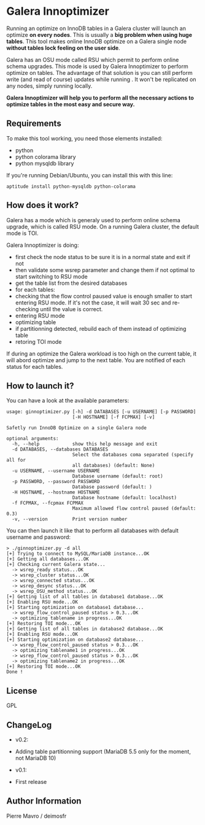 Galera Innoptimizer
===================

Running an optimize on InnoDB tables in a Galera cluster will launch an optimize **on every nodes**. This is usually a **big problem when using huge tables**. This tool makes online InnoDB optimize on a Galera single node **without tables lock feeling on the user side**.

Galera has an OSU mode called RSU which permit to perform online schema upgrades. This mode is used by Galera Innoptimizer to perform optimize on tables. The advantage of that solution is you can still perform write (and read of course) updates while running . It won't be replicated on any nodes, simply running locally.

**Galera Innoptimizer will help you to perform all the necessary actions to optimize tables in the most easy and secure way.**

Requirements
------------

To make this tool working, you need those elements installed:

* python
* python colorama library
* python mysqldb library

If you're running Debian/Ubuntu, you can install this with this line:

```
aptitude install python-mysqldb python-colorama
```

How does it work?
-----------------

Galera has a mode which is generaly used to perform online schema upgrade, which is called RSU mode.
On a running Galera cluster, the default mode is TOI.

Galera Innoptimizer is doing:

* first check the node status to be sure it is in a normal state and exit if not
* then validate some wsrep parameter and change them if not optimal to start switching to RSU mode
* get the table list from the desired databases
* for each tables:
 * checking that the flow control paused value is enough smaller to start entering RSU mode. If it's not the case, it will wait 30 sec and re-checking until the value is correct.
 * entering RSU mode
 * optimizing table
 * if partitionning detected, rebuild each of them instead of optimizing table
 * retoring TOI mode

If during an optimize the Galera workload is too high on the current table, it will abord optimize and jump to the next table. You are notified of each status for each tables.


How to launch it?
-----------------

You can have a look at the available parameters:

```
usage: ginnoptimizer.py [-h] -d DATABASES [-u USERNAME] [-p PASSWORD]
                        [-H HOSTNAME] [-f FCPMAX] [-v]

Safetly run InnoDB Optimize on a single Galera node

optional arguments:
  -h, --help            show this help message and exit
  -d DATABASES, --databases DATABASES
                        Select the databases coma separated (specify all for
                        all databases) (default: None)
  -u USERNAME, --username USERNAME
                        Database username (default: root)
  -p PASSWORD, --password PASSWORD
                        Database password (default: )
  -H HOSTNAME, --hostname HOSTNAME
                        Database hostname (default: localhost)
  -f FCPMAX, --fcpmax FCPMAX
                        Maximum allowed flow control paused (default: 0.3)
  -v, --version         Print version number
```

You can then launch it like that to perform all databases with default username and password:

```
> ./ginnoptimizer.py -d all
[+] Trying to connect to MySQL/MariaDB instance...OK
[+] Getting all databases...OK
[+] Checking current Galera state... 
  -> wsrep_ready status...OK
  -> wsrep_cluster status...OK
  -> wsrep_connected status...OK
  -> wsrep_desync status...OK
  -> wsrep_OSU_method status...OK
[+] Getting list of all tables in database1 database...OK
[+] Enabling RSU mode...OK
[+] Starting optimization on database1 database... 
  -> wsrep_flow_control_paused status > 0.3...OK
  -> optimizing tablename in progress...OK
[+] Restoring TOI mode...OK
[+] Getting list of all tables in database2 database...OK
[+] Enabling RSU mode...OK
[+] Starting optimization on database2 database... 
  -> wsrep_flow_control_paused status > 0.3...OK
  -> optimizing tablename1 in progress...OK
  -> wsrep_flow_control_paused status > 0.3...OK
  -> optimizing tablename2 in progress...OK
[+] Restoring TOI mode...OK
Done !
```

License
-------

GPL


ChangeLog
---------

* v0.2:
 * Adding table partitionning support (MariaDB 5.5 only for the moment, not MariaDB 10)


* v0.1:
 * First release


Author Information
------------------

Pierre Mavro / deimosfr

